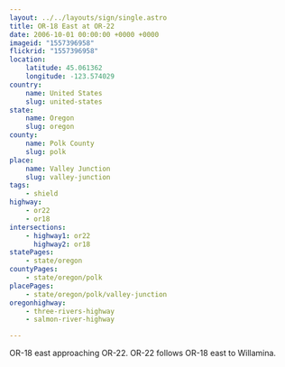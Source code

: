 ```yaml
---
layout: ../../layouts/sign/single.astro
title: OR-18 East at OR-22
date: 2006-10-01 00:00:00 +0000 +0000
imageid: "1557396958"
flickrid: "1557396958"
location:
    latitude: 45.061362
    longitude: -123.574029
country:
    name: United States
    slug: united-states
state:
    name: Oregon
    slug: oregon
county:
    name: Polk County
    slug: polk
place:
    name: Valley Junction
    slug: valley-junction
tags:
    - shield
highway:
    - or22
    - or18
intersections:
    - highway1: or22
      highway2: or18
statePages:
    - state/oregon
countyPages:
    - state/oregon/polk
placePages:
    - state/oregon/polk/valley-junction
oregonhighway:
    - three-rivers-highway
    - salmon-river-highway

---
```

OR-18 east approaching OR-22.  OR-22 follows OR-18 east to Willamina.